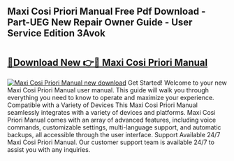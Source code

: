 ## Maxi Cosi Priori Manual Free Pdf Download - Part-UEG New Repair Owner Guide - User Service Edition 3Avok

# <h2><a href="http://cf14373.oget.top/?id=Maxi+Cosi+Priori+Manual">🔗Download New 👉🔴 Maxi Cosi Priori Manual</a></h2>

[![Maxi Cosi Priori Manual new download](https://i.imgur.com/5g1atiW.png)](http://cf14373.oget.top/?id=Maxi+Cosi+Priori+Manual)
Get Started! Welcome to your new Maxi Cosi Priori Manual user manual. This guide will walk you through everything you need to know to operate and maximize your experience. Compatible with a Variety of Devices This Maxi Cosi Priori Manual seamlessly integrates with a variety of devices and platforms. Maxi Cosi Priori Manual comes with an array of advanced features, including voice commands, customizable settings, multi-language support, and automatic backups, all accessible through the user interface. Support Available 24/7 Maxi Cosi Priori Manual. Our customer support team is available 24/7 to assist you with any inquiries.
